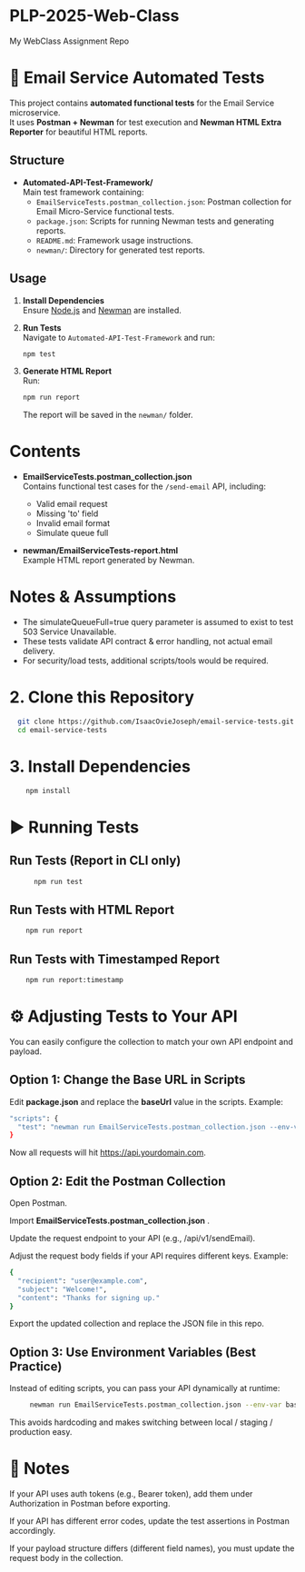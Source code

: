 # PLP-2025-Web-Class
My WebClass Assignment Repo


# 📧 Email Service Automated Tests

This project contains **automated functional tests** for the Email Service microservice.  
It uses **Postman + Newman** for test execution and **Newman HTML Extra Reporter** for beautiful HTML reports.

## Structure

- **Automated-API-Test-Framework/**  
  Main test framework containing:
  - `EmailServiceTests.postman_collection.json`: Postman collection for Email Micro-Service functional tests.
  - `package.json`: Scripts for running Newman tests and generating reports.
  - `README.md`: Framework usage instructions.
  - `newman/`: Directory for generated test reports.

## Usage

1. **Install Dependencies**  
   Ensure [Node.js](https://nodejs.org/) and [Newman](https://www.npmjs.com/package/newman) are installed.

2. **Run Tests**  
   Navigate to `Automated-API-Test-Framework` and run:
   ```sh
   npm test
   ```

3. **Generate HTML Report**  
   Run:
   ```sh
   npm run report
   ```
   The report will be saved in the `newman/` folder.

# Contents

- **EmailServiceTests.postman_collection.json**  
  Contains functional test cases for the `/send-email` API, including:
  - Valid email request
  - Missing 'to' field
  - Invalid email format
  - Simulate queue full

- **newman/EmailServiceTests-report.html**  
  Example HTML report generated by Newman.

# Notes & Assumptions
 - The simulateQueueFull=true query parameter is assumed to exist to test 503 Service Unavailable.
 - These tests validate API contract & error handling, not actual email delivery.
 - For security/load tests, additional scripts/tools would be required.


# 2. Clone this Repository
``` sh
  git clone https://github.com/IsaacOvieJoseph/email-service-tests.git
  cd email-service-tests
```

# 3. Install Dependencies
   ``` sh
       npm install
   ```

# ▶️ Running Tests
 ## Run Tests (Report in CLI only)
``` sh
      npm run test
```

## Run Tests with HTML Report
``` sh
    npm run report
```

## Run Tests with Timestamped Report
``` sh
    npm run report:timestamp
```


# ⚙️ Adjusting Tests to Your API

You can easily configure the collection to match your own API endpoint and payload.

## Option 1: Change the Base URL in Scripts

Edit **package.json** and replace the **baseUrl** value in the scripts.
Example:

```sh
"scripts": {
  "test": "newman run EmailServiceTests.postman_collection.json --env-var baseUrl=https://api.yourdomain.com"
}
```

Now all requests will hit https://api.yourdomain.com.

## Option 2: Edit the Postman Collection

Open Postman.

Import **EmailServiceTests.postman_collection.json** .

Update the request endpoint to your API (e.g., /api/v1/sendEmail).

Adjust the request body fields if your API requires different keys.
Example:

``` sh
{
  "recipient": "user@example.com", 
  "subject": "Welcome!",
  "content": "Thanks for signing up."
}
```

Export the updated collection and replace the JSON file in this repo.

## Option 3: Use Environment Variables (Best Practice)

Instead of editing scripts, you can pass your API dynamically at runtime:

```sh 
     newman run EmailServiceTests.postman_collection.json --env-var baseUrl=https://staging.yourdomain.com
```

This avoids hardcoding and makes switching between local / staging / production easy.

# 📌 Notes

If your API uses auth tokens (e.g., Bearer token), add them under Authorization in Postman before exporting.

If your API has different error codes, update the test assertions in Postman accordingly.

If your payload structure differs (different field names), you must update the request body in the collection.
